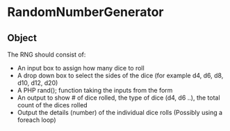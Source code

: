 # RandomNumberGenerator

## Object

The RNG should consist of:

- An input box to assign how many dice to roll
- A drop down box to select the sides of the dice (for example d4, d6, d8, d10, d12, d20)
- A PHP rand(); function taking the inputs from the form
- An output to show # of dice rolled, the type of dice (d4, d6 ..), the total count of the dices rolled
- Output the details (number) of the individual dice rolls (Possibly using a foreach loop)
